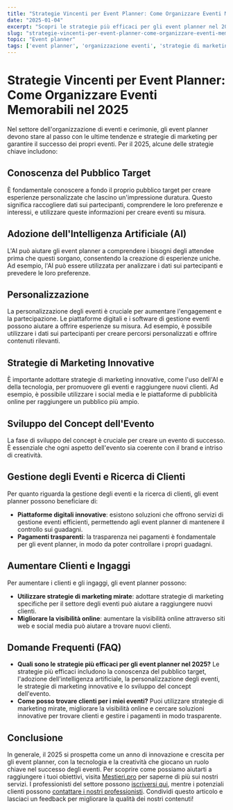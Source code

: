 ```yaml
---
title: "Strategie Vincenti per Event Planner: Come Organizzare Eventi Memorabili nel 2025"
date: "2025-01-04"
excerpt: "Scopri le strategie più efficaci per gli event planner nel 2025, dalla personalizzazione degli eventi all'uso dell'intelligenza artificiale, e come Mestieri.pro può aiutarti a trovare clienti e gestire i pagamenti in modo trasparente."
slug: "strategie-vincenti-per-event-planner-come-organizzare-eventi-memorabili-nel-2025"
topic: "Event planner"
tags: ['event planner', 'organizzazione eventi', 'strategie di marketing', 'intelligenza artificiale', 'personalizzazione']
---
```

# Strategie Vincenti per Event Planner: Come Organizzare Eventi Memorabili nel 2025

Nel settore dell'organizzazione di eventi e cerimonie, gli event planner devono stare al passo con le ultime tendenze e strategie di marketing per garantire il successo dei propri eventi. Per il 2025, alcune delle strategie chiave includono:

## Conoscenza del Pubblico Target

È fondamentale conoscere a fondo il proprio pubblico target per creare esperienze personalizzate che lascino un'impressione duratura. Questo significa raccogliere dati sui partecipanti, comprendere le loro preferenze e interessi, e utilizzare queste informazioni per creare eventi su misura.

## Adozione dell'Intelligenza Artificiale (AI)

L'AI può aiutare gli event planner a comprendere i bisogni degli attendee prima che questi sorgano, consentendo la creazione di esperienze uniche. Ad esempio, l'AI può essere utilizzata per analizzare i dati sui partecipanti e prevedere le loro preferenze.

## Personalizzazione

La personalizzazione degli eventi è cruciale per aumentare l'engagement e la partecipazione. Le piattaforme digitali e i software di gestione eventi possono aiutare a offrire esperienze su misura. Ad esempio, è possibile utilizzare i dati sui partecipanti per creare percorsi personalizzati e offrire contenuti rilevanti.

## Strategie di Marketing Innovative

È importante adottare strategie di marketing innovative, come l'uso dell'AI e della tecnologia, per promuovere gli eventi e raggiungere nuovi clienti. Ad esempio, è possibile utilizzare i social media e le piattaforme di pubblicità online per raggiungere un pubblico più ampio.

## Sviluppo del Concept dell'Evento

La fase di sviluppo del concept è cruciale per creare un evento di successo. È essenziale che ogni aspetto dell'evento sia coerente con il brand e intriso di creatività.

## Gestione degli Eventi e Ricerca di Clienti

Per quanto riguarda la gestione degli eventi e la ricerca di clienti, gli event planner possono beneficiare di:

* **Piattaforme digitali innovative**: esistono soluzioni che offrono servizi di gestione eventi efficienti, permettendo agli event planner di mantenere il controllo sui guadagni.
* **Pagamenti trasparenti**: la trasparenza nei pagamenti è fondamentale per gli event planner, in modo da poter controllare i propri guadagni.

## Aumentare Clienti e Ingaggi

Per aumentare i clienti e gli ingaggi, gli event planner possono:

* **Utilizzare strategie di marketing mirate**: adottare strategie di marketing specifiche per il settore degli eventi può aiutare a raggiungere nuovi clienti.
* **Migliorare la visibilità online**: aumentare la visibilità online attraverso siti web e social media può aiutare a trovare nuovi clienti.

## Domande Frequenti (FAQ)

* **Quali sono le strategie più efficaci per gli event planner nel 2025?**
Le strategie più efficaci includono la conoscenza del pubblico target, l'adozione dell'intelligenza artificiale, la personalizzazione degli eventi, le strategie di marketing innovative e lo sviluppo del concept dell'evento.
* **Come posso trovare clienti per i miei eventi?**
Puoi utilizzare strategie di marketing mirate, migliorare la visibilità online e cercare soluzioni innovative per trovare clienti e gestire i pagamenti in modo trasparente.

## Conclusione

In generale, il 2025 si prospetta come un anno di innovazione e crescita per gli event planner, con la tecnologia e la creatività che giocano un ruolo chiave nel successo degli eventi. Per scoprire come possiamo aiutarti a raggiungere i tuoi obiettivi, visita [Mestieri.pro](https://mestieri.pro/info) per saperne di più sui nostri servizi. I professionisti del settore possono [iscriversi qui](https://mestieri.pro/info), mentre i potenziali clienti possono [contattare i nostri professionisti](https://mestieri.pro). Condividi questo articolo e lasciaci un feedback per migliorare la qualità dei nostri contenuti!